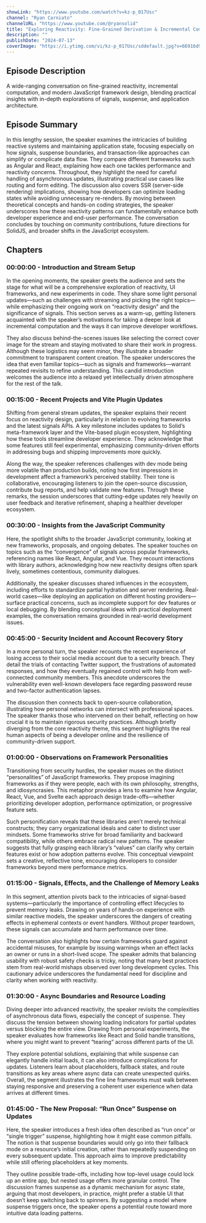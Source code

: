 ```yaml
---
showLink: "https://www.youtube.com/watch?v=kz-p_017Usc"
channel: "Ryan Carniato"
channelURL: "https://www.youtube.com/@ryansolid"
title: "Exploring Reactivity: Fine-Grained Derivation & Incremental Computation"
description: ""
publishDate: "2024-07-13"
coverImage: "https://i.ytimg.com/vi/kz-p_017Usc/sddefault.jpg?v=66916d93"
---
```


## Episode Description

A wide-ranging conversation on fine-grained reactivity, incremental computation, and modern JavaScript framework design, blending practical insights with in-depth explorations of signals, suspense, and application architecture.

## Episode Summary

In this lengthy session, the speaker examines the intricacies of building reactive systems and maintaining application state, focusing especially on how signals, suspense boundaries, and transaction-like approaches can simplify or complicate data flow. They compare different frameworks such as Angular and React, explaining how each one tackles performance and reactivity concerns. Throughout, they highlight the need for careful handling of asynchronous updates, illustrating practical use cases like routing and form editing. The discussion also covers SSR (server-side rendering) implications, showing how developers can optimize loading states while avoiding unnecessary re-renders. By moving between theoretical concepts and hands-on coding strategies, the speaker underscores how these reactivity patterns can fundamentally enhance both developer experience and end-user performance. The conversation concludes by touching on community contributions, future directions for SolidJS, and broader shifts in the JavaScript ecosystem.

## Chapters

### 00:00:00 - Introduction and Stream Setup

In the opening moments, the speaker greets the audience and sets the stage for what will be a comprehensive exploration of reactivity, UI frameworks, and new experiments in code. They share some light personal updates—such as challenges with streaming and picking the right topics—while emphasizing their ongoing work on “reactivity design” and the significance of signals. This section serves as a warm-up, getting listeners acquainted with the speaker’s motivations for taking a deeper look at incremental computation and the ways it can improve developer workflows.

They also discuss behind-the-scenes issues like selecting the correct cover image for the stream and staying motivated to share their work in progress. Although these logistics may seem minor, they illustrate a broader commitment to transparent content creation. The speaker underscores the idea that even familiar topics—such as signals and frameworks—warrant repeated revisits to refine understanding. This candid introduction welcomes the audience into a relaxed yet intellectually driven atmosphere for the rest of the talk.

### 00:15:00 - Recent Projects and Vite Plugin Updates

Shifting from general stream updates, the speaker explains their recent focus on reactivity design, particularly in relation to evolving frameworks and the latest signals APIs. A key milestone includes updates to Solid’s meta-framework layer and the Vite-based plugin ecosystem, highlighting how these tools streamline developer experience. They acknowledge that some features still feel experimental, emphasizing community-driven efforts in addressing bugs and shipping improvements more quickly.

Along the way, the speaker references challenges with dev mode being more volatile than production builds, noting how first impressions in development affect a framework’s perceived stability. Their tone is collaborative, encouraging listeners to join the open-source discussion, contribute bug reports, and help validate new features. Through these remarks, the session underscores that cutting-edge updates rely heavily on user feedback and iterative refinement, shaping a healthier developer ecosystem.

### 00:30:00 - Insights from the JavaScript Community

Here, the spotlight shifts to the broader JavaScript community, looking at new frameworks, proposals, and ongoing debates. The speaker touches on topics such as the “convergence” of signals across popular frameworks, referencing names like React, Angular, and Vue. They recount interactions with library authors, acknowledging how new reactivity designs often spark lively, sometimes contentious, community dialogues.

Additionally, the speaker discusses shared influences in the ecosystem, including efforts to standardize partial hydration and server rendering. Real-world cases—like deploying an application on different hosting providers—surface practical concerns, such as incomplete support for dev features or local debugging. By blending conceptual ideas with practical deployment examples, the conversation remains grounded in real-world development issues. 

### 00:45:00 - Security Incident and Account Recovery Story

In a more personal turn, the speaker recounts the recent experience of losing access to their social media account due to a security breach. They detail the trials of contacting Twitter support, the frustrations of automated responses, and how they eventually regained control with help from well-connected community members. This anecdote underscores the vulnerability even well-known developers face regarding password reuse and two-factor authentication lapses.

The discussion then connects back to open-source collaboration, illustrating how personal networks can intersect with professional spaces. The speaker thanks those who intervened on their behalf, reflecting on how crucial it is to maintain rigorous security practices. Although briefly diverging from the core reactivity theme, this segment highlights the real human aspects of being a developer online and the resilience of community-driven support.

### 01:00:00 - Observations on Framework Personalities

Transitioning from security hurdles, the speaker muses on the distinct “personalities” of JavaScript frameworks. They propose imagining frameworks as if they were people, each with its own philosophy, strengths, and idiosyncrasies. This metaphor provides a lens to examine how Angular, React, Vue, and Svelte each approach design trade-offs—whether prioritizing developer adoption, performance optimization, or progressive feature sets.

Such personification reveals that these libraries aren’t merely technical constructs; they carry organizational ideals and cater to distinct user mindsets. Some frameworks strive for broad familiarity and backward compatibility, while others embrace radical new patterns. The speaker suggests that fully grasping each library’s “values” can clarify why certain features exist or how adoption patterns evolve. This conceptual viewpoint sets a creative, reflective tone, encouraging developers to consider frameworks beyond mere performance metrics.

### 01:15:00 - Signals, Effects, and the Challenge of Memory Leaks

In this segment, attention pivots back to the intricacies of signal-based systems—particularly the importance of controlling effect lifecycles to prevent memory leaks. Drawing on years of hands-on experience with similar reactive models, the speaker underscores the dangers of creating effects in ephemeral contexts or event handlers. Without proper teardown, these signals can accumulate and harm performance over time.

The conversation also highlights how certain frameworks guard against accidental misuses, for example by issuing warnings when an effect lacks an owner or runs in a short-lived scope. The speaker admits that balancing usability with robust safety checks is tricky, noting that many best practices stem from real-world mishaps observed over long development cycles. This cautionary advice underscores the fundamental need for discipline and clarity when working with reactivity.

### 01:30:00 - Async Boundaries and Resource Loading

Diving deeper into advanced reactivity, the speaker revisits the complexities of asynchronous data flows, especially the concept of suspense. They discuss the tension between showing loading indicators for partial updates versus blocking the entire view. Drawing from personal experiments, the speaker evaluates how frameworks like React and Solid handle transitions, where you might want to prevent “tearing” across different parts of the UI.

They explore potential solutions, explaining that while suspense can elegantly handle initial loads, it can also introduce complications for updates. Listeners learn about placeholders, fallback states, and route transitions as key areas where async data can create unexpected quirks. Overall, the segment illustrates the fine line frameworks must walk between staying responsive and preserving a coherent user experience when data arrives at different times.

### 01:45:00 - The New Proposal: “Run Once” Suspense on Updates

Here, the speaker introduces a fresh idea often described as “run once” or “single trigger” suspense, highlighting how it might ease common pitfalls. The notion is that suspense boundaries would only go into their fallback mode on a resource’s initial creation, rather than repeatedly suspending on every subsequent update. This approach aims to improve predictability while still offering placeholders at key moments.

They outline possible trade-offs, including how top-level usage could lock up an entire app, but nested usage offers more granular control. The discussion frames suspense as a dynamic mechanism for async state, arguing that most developers, in practice, might prefer a stable UI that doesn’t keep switching back to spinners. By suggesting a model where suspense triggers once, the speaker opens a potential route toward more intuitive data loading patterns.